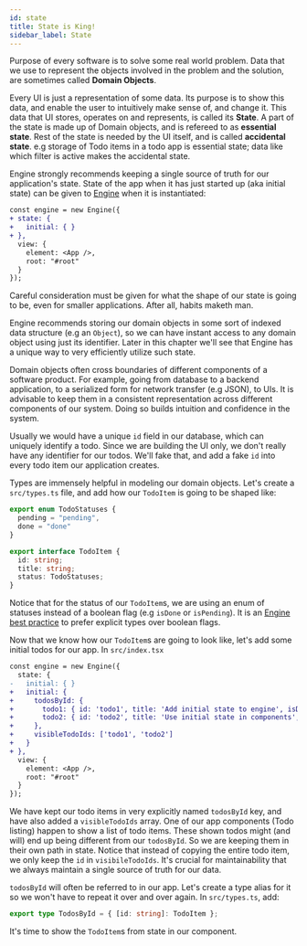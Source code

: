 ```yaml
---
id: state
title: State is King!
sidebar_label: State
---
```


Purpose of every software is to solve some real world problem. Data that we use
to represent the objects involved in the problem and the solution, are sometimes
called **Domain Objects**.

Every UI is just a representation of some data. Its purpose is to show this
data, and enable the user to intuitively make sense of, and change it. This data
that UI stores, operates on and represents, is called its **State**. A part of
the state is made up of Domain objects, and is refereed to as **essential
state**. Rest of the state is needed by the UI itself, and is called
**accidental state**. e.g storage of Todo items in a todo app is essential
state; data like which filter is active makes the accidental state.

Engine strongly recommends keeping a single source of truth for our
application's state. State of the app when it has just started up (aka initial
state) can be given to [Engine](/docs/api/engine) when it is instantiated:

```diff
const engine = new Engine({
+ state: {
+   initial: { }
+ },
  view: {
    element: <App />,
    root: "#root"
  }
});
```

Careful consideration must be given for what the shape of our state is going to
be, even for smaller applications. After all, habits maketh man.

Engine recommends storing our domain objects in some sort of indexed data
structure (e.g an `Object`), so we can have instant access to any domain object
using just its identifier. Later in this chapter we'll see that Engine has a
unique way to very efficiently utilize such state.

Domain objects often cross boundaries of different components of a software
product. For example, going from database to a backend application, to a
serialized form for network transfer (e.g JSON), to UIs. It is advisable to keep
them in a consistent representation across different components of our system.
Doing so builds intuition and confidence in the system.

Usually we would have a unique `id` field in our database, which can uniquely
identify a todo. Since we are building the UI only, we don't really have any
identifier for our todos. We'll fake that, and add a fake `id` into every todo
item our application creates.

Types are immensely helpful in modeling our domain objects. Let's create a
`src/types.ts` file, and add how our `TodoItem` is going to be shaped like:

```ts
export enum TodoStatuses {
  pending = "pending",
  done = "done"
}

export interface TodoItem {
  id: string;
  title: string;
  status: TodoStatuses;
}
```

Notice that for the status of our `TodoItem`s, we are using an enum of statuses
instead of a boolean flag (e.g `isDone` or `isPending`). It is an [Engine best
practice](/docs/best-practices#prefer-explicit-types-over-boolean-flags) to
prefer explicit types over boolean flags.

Now that we know how our `TodoItem`s are going to look like, let's add some
initial todos for our app. In `src/index.tsx`

```diff
const engine = new Engine({
  state: {
-   initial: { }
+   initial: {
+     todosById: {
+       todo1: { id: 'todo1', title: 'Add initial state to engine', isDone: false },
+       todo2: { id: 'todo2', title: 'Use initial state in components', isDone: false }
+     },
+     visibleTodoIds: ['todo1', 'todo2']
+   }
+ },
  view: {
    element: <App />,
    root: "#root"
  }
});
```

We have kept our todo items in very explicitly named `todosById` key, and have
also added a `visibleTodoIds` array. One of our app components (Todo listing)
happen to show a list of todo items. These shown todos might (and will) end up
being different from our `todosById`. So we are keeping them in their own path
in state. Notice that instead of copying the entire todo item, we only keep the
`id` in `visibileTodoIds`. It's crucial for maintainability that we always
maintain a single source of truth for our data.

`todosById` will often be referred to in our app. Let's create a type alias for
it so we won't have to repeat it over and over again. In `src/types.ts`, add:

```ts
export type TodosById = { [id: string]: TodoItem };
```

It's time to show the `TodoItem`s from state in our component.
